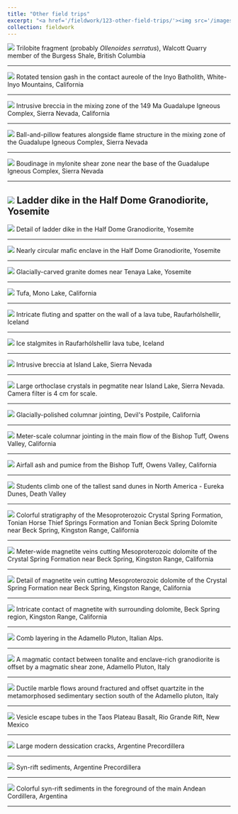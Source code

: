 ```yaml
---
title: "Other field trips"
excerpt: "<a href='/fieldwork/123-other-field-trips/'><img src='/images/WalkerPanorama1.jpg'></a>"
collection: fieldwork
---
```

<a href='/images/Burgess1.jpg'><img src='/images/Burgess1.jpg'></a>
Trilobite fragment (probably <i>Ollenoides serratus</i>), Walcott Quarry member of the Burgess Shale, British Columbia

---

<a href='/images/InyoTensionGash1.jpg'><img src='/images/InyoTensionGash1.jpg'></a>
Rotated tension gash in the contact aureole of the Inyo Batholith, White-Inyo Mountains, California

---

<a href='/images/GICBreccia1.jpg'><img src='/images/GICBreccia1.jpg'></a>
Intrusive breccia in the mixing zone of the 149 Ma Guadalupe Igneous Complex, Sierra Nevada, California

---

<a href='/images/GICFlameStructure1.jpg'><img src='/images/GICFlameStructure1.jpg'></a>
Ball-and-pillow features alongside flame structure in the mixing zone of the Guadalupe Igneous Complex, Sierra Nevada

---

<a href='/images/GICMylonite1.jpg'><img src='/images/GICMylonite1.jpg'></a>
Boudinage in mylonite shear zone near the base of the Guadalupe Igneous Complex, Sierra Nevada

---

<a href='/images/TuolumneLadderDike1.jpg'><img src='/images/TuolumneLadderDike1.jpg'></a>
Ladder dike in the Half Dome Granodiorite, Yosemite
---

<a href='/images/TuolumneLadderDike2.jpg'><img src='/images/TuolumneLadderDike2.jpg'></a>
Detail of ladder dike in the Half Dome Granodiorite, Yosemite

---

<a href='/images/TuolumneMaficInclusion1.jpg'><img src='/images/TuolumneMaficInclusion1.jpg'></a>
Nearly circular mafic enclave in the Half Dome Granodiorite, Yosemite

---

<a href='/images/TuolumneGlacialDomes1.jpg'><img src='/images/TuolumneGlacialDomes1.jpg'></a>
Glacially-carved granite domes near Tenaya Lake, Yosemite

---

<a href='/images/MonoLakeTufa1.jpg'><img src='/images/MonoLakeTufa1.jpg'></a>
Tufa, Mono Lake, California

---

<a href='/images/IcelandLavaTube1.jpg'><img src='/images/IcelandLavaTube1.jpg'></a>
Intricate fluting and spatter on the wall of a lava tube, Raufarhólshellir, Iceland

---

<a href='/images/IcelandLavaTube2.jpg'><img src='/images/IcelandLavaTube2.jpg'></a>
Ice stalgmites in Raufarhólshellir lava tube, Iceland

---

<a href='/images/IslandLakeBreccia1.jpg'><img src='/images/IslandLakeBreccia1.jpg'></a>
Intrusive breccia at Island Lake, Sierra Nevada

---

<a href='/images/IslandLakeOrthoclase1.jpg'><img src='/images/IslandLakeOrthoclase1.jpg'></a>
Large orthoclase crystals in pegmatite near Island Lake, Sierra Nevada. Camera filter is 4 cm for scale.

---

<a href='/images/DevilsPostpile1.jpg'><img src='/images/DevilsPostpile1.jpg'></a>
Glacially-polished columnar jointing, Devil's Postpile, California

---

<a href='/images/BishopTuffColumns1.jpg'><img src='/images/BishopTuffColumns1.jpg'></a>
Meter-scale columnar jointing in the main flow of the Bishop Tuff, Owens Valley, California

---

<a href='/images/BishopTuffAirfall1.jpg'><img src='/images/BishopTuffAirfall1.jpg'></a>
Airfall ash and pumice from the Bishop Tuff, Owens Valley, California

---

<a href='/images/EurekaDunes1.jpg'><img src='/images/EurekaDunes1.jpg'></a>
Students climb one of the tallest sand dunes in North America - Eureka Dunes, Death Valley

---

<a href='/images/KingstonPeakStrat1.jpg'><img src='/images/KingstonPeakStrat1.jpg'></a>
Colorful stratigraphy of the Mesoproterozoic Crystal Spring Formation, Tonian Horse Thief Springs Formation and Tonian Beck Spring Dolomite near Beck Spring, Kingston Range, California

---

<a href='/images/KingstonPeakMagnetite1.jpg'><img src='/images/KingstonPeakMagnetite1.jpg'></a>
Meter-wide magnetite veins cutting Mesoproterozoic dolomite of the Crystal Spring Formation near Beck Spring, Kingston Range, California

---

<a href='/images/KingstonPeakMagnetite2.jpg'><img src='/images/KingstonPeakMagnetite2.jpg'></a>
Detail of magnetite vein cutting Mesoproterozoic dolomite of the Crystal Spring Formation near Beck Spring, Kingston Range, California

---

<a href='/images/KingstonPeakMagnetite3.jpg'><img src='/images/KingstonPeakMagnetite3.jpg'></a>
Intricate contact of magnetite with surrounding dolomite, Beck Spring region, Kingston Range, California

---

<a href='/images/AdamelloCombLayering1.jpg'><img src='/images/AdamelloCombLayering1.jpg'></a>
Comb layering in the Adamello Pluton, Italian Alps.

---

<a href='/images/AdamelloContact1.jpg'><img src='/images/AdamelloContact1.jpg'></a>
A magmatic contact between tonalite and enclave-rich granodiorite is offset by a magmatic shear zone, Adamello Pluton, Italy

---

<a href='/images/AdamelloMarble1.jpg'><img src='/images/AdamelloMarble1.jpg'></a>
Ductile marble flows around fractured and offset quartzite in the metamorphosed sedimentary section south of the Adamello pluton, Italy

---

<a href='/images/TaosBasaltVesicle1.jpg'><img src='/images/TaosBasaltVesicle1.jpg'></a>
Vesicle escape tubes in the Taos Plateau Basalt, Rio Grande Rift, New Mexico

---

<a href='/images/PrecordilleraMudcracks1.jpg'><img src='/images/PrecordilleraMudcracks1.jpg'></a>
Large modern dessication cracks, Argentine Precordillera

---

<a href='/images/PrecordilleraSynrift1.jpg'><img src='/images/PrecordilleraSynrift1.jpg'></a>
Syn-rift sediments, Argentine Precordillera

---

<a href='/images/PrecordilleraSynrift2.jpg'><img src='/images/PrecordilleraSynrift2.jpg'></a>
Colorful syn-rift sediments in the foreground of the main Andean Cordillera, Argentina

---
